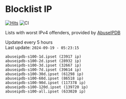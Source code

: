 # Blocklist IP

[![Hits](https://hits.seeyoufarm.com/api/count/incr/badge.svg?url=https%3A%2F%2Fgithub.com%2Fborestad%2Fblocklist-ip%2F&count_bg=%2379C83D&title_bg=%23555555&icon=&icon_color=%23E7E7E7&title=hits&edge_flat=false)](https://hits.seeyoufarm.com)  ![CI](https://img.shields.io/github/workflow/status/borestad/blocklist-ip/CI?style=flat-square)

Lists with worst IPv4 offenders, provided by [AbuseIPDB](https://www.abuseipdb.com/)

<!-- FOOTER-PLACEHOLDER -->
Updated every 5 hours<br>
Last update: `2024-09-19 - 05:23:15`
```
abuseipdb-s100-1d.ipset (23917 ip)
abuseipdb-s100-2d.ipset (28932 ip)
abuseipdb-s100-3d.ipset (32667 ip)
abuseipdb-s100-7d.ipset (39614 ip)
abuseipdb-s100-30d.ipset (61298 ip)
abuseipdb-s100-60d.ipset (86518 ip)
abuseipdb-s100-90d.ipset (117378 ip)
abuseipdb-s100-120d.ipset (139720 ip)
abuseipdb-s100-all.ipset (633020 ip)
```
